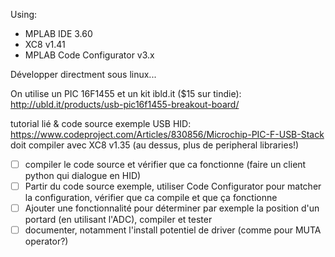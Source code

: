 Using:
+ MPLAB IDE 3.60
+ XC8 v1.41
+ MPLAB Code Configurator v3.x

Développer directment sous linux...

On utilise un PIC 16F1455 et un kit ibld.it ($15 sur tindie): http://ubld.it/products/usb-pic16f1455-breakout-board/

tutorial lié & code source exemple USB HID:
https://www.codeproject.com/Articles/830856/Microchip-PIC-F-USB-Stack
doit compiler avec XC8 v1.35 (au dessus, plus de peripheral libraries!)

- [ ] compiler le code source et vérifier que ca fonctionne (faire un client python qui dialogue en HID)
- [ ] Partir du code source exemple, utiliser Code Configurator pour matcher la configuration, vérifier que ca compile et que ça fonctionne
- [ ] Ajouter une fonctionnalité pour déterminer par exemple la position d'un portard (en utilisant l'ADC), compiler et tester
- [ ] documenter, notamment l'install potentiel de driver (comme pour MUTA operator?)
